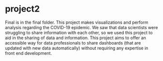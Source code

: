 # project2
Final is in the final folder.
This project makes visualizations and perform analysis regarding the COVID-19 epidemic. We saw that data scientists were struggling to share information with each other, so we used this project to aid in the sharing of data and information. This project aims to offer an accessible way for data professionals to share dashboards (that are updated with new data automatically) without requiring any expertise in front end development.

